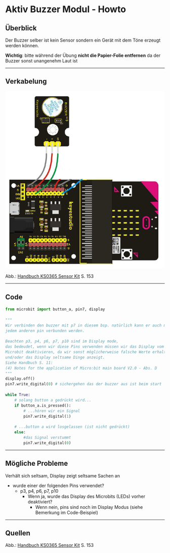 # Aktiv Buzzer Modul - Howto

## Überblick

<!--- kurze Einführung -->
Der Buzzer selber ist kein Sensor sondern ein Gerät mit dem Töne erzeugt werden können. 

**Wichtig**: bitte während der Übung **nicht die Papier-Folie entfernen** da der Buzzer sonst unangenehm Laut ist

---

## Verkabelung 

<!--- Bild und Quellenangabe der Verkablung -->

![](img/wired/active-buzzer.png)

Abb.: [Handbuch KS0365 Sensor Kit](../material/keystudio/KS0361(KS0365)%20Microbit%20V2.0%20Sensor%20Learning%20Kit.pdf) S. 153

---

## Code

<!--- code Beispiel: kann später von Github copy & pasted werden  -->

```python
from microbit import button_a, pin7, display

""" 
Wir verbinden den buzzer mit p7 in diesem bsp. natürlich kann er auch mit 
jedem anderen pin verbunden werden. 

Beachten p3, p4, p6, p7, p10 sind im Display mode,
das bedeudet, wenn wir diese Pins verwenden müssen wir das Display vom 
Microbit deaktivieren, da wir sonst möglicherweise falsche Werte erhalten 
und/oder das Display seltsame Dinge anzeigt. 
Siehe Handbuch S. 11:  
(4) Notes for the application of Micro:bit main board V2.0 - Abs. D
"""
display.off()
pin7.write_digital(0) # sichergehen das der buzzer aus ist beim start

while True:
    # solang button a gedrückt wird...
    if button_a.is_pressed():
        # ...hören wir ein Signal 
        pin7.write_digital(1)

    # ...button a wird losgelassen (ist nicht gedrückt)
    else:
        #das Signal verstummt
        pin7.write_digital(0)
```

---

## Mögliche Probleme

<!--- Wenn Probleme bekannt sind bitte hier aufführen -->

Verhält sich seltsam, Display zeigt seltsame Sachen an
- wurde einer der folgenden Pins verwendet? 
  - p3, p4, p6, p7, p10
    - Wenn ja, wurde das Display des Microbits (LEDs) vorher deaktiviert? 
      - Wenn nein, pins sind noch im Display Modus (siehe Bemerkung im Code-Beispiel)

---

## Quellen 

<!--- Bitte alle Quellen angeben -->

Abb.: [Handbuch KS0365 Sensor Kit](../material/keystudio/KS0361(KS0365)%20Microbit%20V2.0%20Sensor%20Learning%20Kit.pdf) S. 153